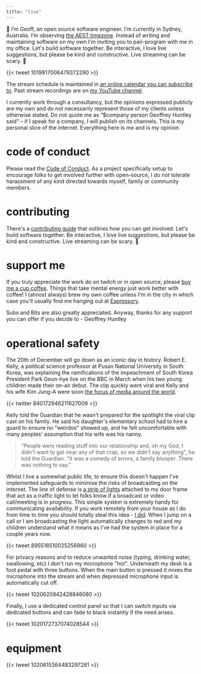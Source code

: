 ```yaml
---
title: "live"
---
```


🙌 I’m Geoff, an open source software engineer. I’m currently in Sydney, Australia. I’m observing [the AEST timezone](https://time.is/Sydney). Instead of writing and maintaining software on my own I'm inviting you to pair-program with me in my office. Let's build software together. Be interactive, I love live suggestions, but please be kind and constructive. Live streaming can be scary. 💖 

{{< tweet 1019917006479372290 >}}

The stream schedule is maintained in [an online calendar you can subscribe to](https://calendar.google.com/calendar?cid=Z2h1bnRsZXkuY29tX3BjNWo0MjdjZG1sNW81MmVqczE2aG91YmMwQGdyb3VwLmNhbGVuZGFyLmdvb2dsZS5jb20). Past stream recordings are on [my YouTube channel](https://youtube.com/c/geoffreyhuntley).

I currently work through a consultancy, but the opinions expressed publicly are my own and do not necessarily represent those of my clients unless otherwise stated. Do not quote me as “$company person Geoffrey Huntley said” – if I speak for a company, I will publish on its channels. This is my personal slice of the internet. Everything here is me and is my opinion.

# code of conduct

Please read the [Code of Conduct](CODEOFCONDUCT.md). As a project specifically setup to encourage folks to get involved further with open-source, I do not tolerate harassment of any kind directed towards myself, family or community members.

# contributing

There's a [contributing guide](https://github.com/ghuntley/live/CONTRIBUTING.md) that outlines how you can get involved. Let's build software together. Be interactive, I love live suggestions, but please be kind and constructive. Live streaming can be scary. 💖 

# support me

If you truly appreciate the work do on twitch or in open source, please [buy me a cup coffee](https://www.patreon.com/ghuntley).  Things that take mental energy just work better with coffee!  I (almost always) brew my own coffee unless I'm in the city in which case you'll usually find me hanging out at [Espressory](https://www.espressory.com.au/). 

Subs and Bits are also greatly appreciated. Anyway, thanks for any support you can offer if you decide to - Geoffrey Huntley

# operational safety

The 20th of December will go down as an iconic day in history. Robert E. Kelly, a political science professor at Pusan National University in South Korea, was explaining the ramifications of the impeachment of South Korea President Park Geun-hye live on the BBC in March when his two young children made their on-air debut. The clip quickly went viral and Kelly and his wife Kim Jung-A were soon [the focus of media around the world](https://www.usatoday.com/story/news/nation-now/2017/12/20/bbc-dad-robert-kelly-thought-his-career-over-after-kids-hilariously-interrupted-live-interview/968226001/). 

{{< twitter 840172946211627009 >}}

Kelly told the Guardian that he wasn't prepared for the spotlight the viral clip cast on his family. He said his daughter's elementary school had to hire a guard to ensure no "weirdos" showed up, and he felt uncomfortable with many peoples' assumption that his wife was his nanny. 

> "People were reading stuff into our relationship and, oh my God, I didn’t want to get near any of that crap, so we didn’t say anything", he told the Guardian. "It was a comedy of errors, a family blooper. There was nothing to say."

Whilst I live a somewhat public life, to ensure this doesn't happen I've implemented safeguards to minimise the risks of broadcasting on the internet. The line of defense is [a strip of lights](https://www.amazon.com/Philips-Ambiance-LightStrip-Compatible-Assistant/dp/B0167H33DU) attached to my door frame that act as a traffic light to let folks know if a broadcast or video call/meeting is in progress. This simple system is extremely handy for communicating availability. If you work remotely from your house as I do from time to time you should totally steal this idea - [I did](https://www.hanselman.com/blog/IsDaddyOnACallABusyLightPresenceIndicatorForLyncForMyHomeOffice.aspx). When I jump on a call or I am broadcasting the light automatically changes to red and my children understand what it means as I've had the system in place for a couple years now.

{{< tweet 895518510025256960 >}}

For privacy reasons and to reduce unwanted noise (typing, drinking water, swallowing, etc) I don't run my microphone "hot". Underneath my desk is a foot pedal with three buttons. When the main button is pressed it mixes the microphone into the stream and when depressed microphone input is automatically cut off.

{{< tweet 1020620842428846080 >}}

Finally, I use a dedicated control panel so that I can switch inputs via dedicated buttons and can fade to black instantly if the need arises.

{{< tweet 1020172737074028544 >}}


# equipment

{{< tweet 1020615364483297281 >}}

